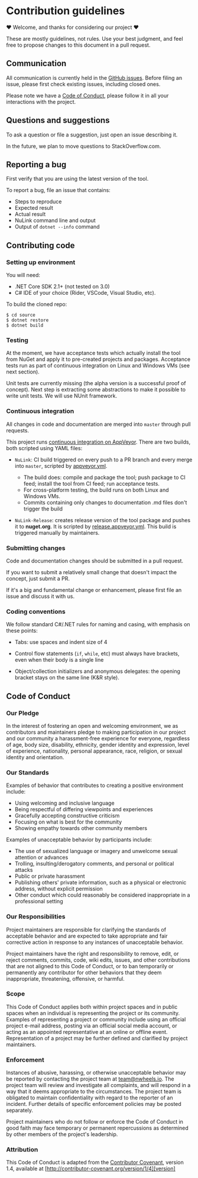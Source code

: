 # Contribution guidelines

:heart: Welcome, and thanks for considering our project :heart:

These are mostly guidelines, not rules. Use your best judgment, and feel free to propose changes to this document in a pull request.

## Communication

All communication is currently held in the [GitHub issues](https://github.com/nwheels-io/NuLink/issues). Before filing an issue, please first check existing issues, including closed ones.

Please note we have a [Code of Conduct](#Code-of-conduct), please follow it in all your interactions with the project.

## Questions and suggestions

To ask a question or file a suggestion, just open an issue describing it. 

In the future, we plan to move questions to StackOverflow.com.

## Reporting a bug

First verify that you are using the latest version of the tool.

To report a bug, file an issue that contains:
- Steps to reproduce
- Expected result
- Actual result
- NuLink command line and output
- Output of `dotnet --info` command

## Contributing code

### Setting up environment

You will need:

- .NET Core SDK 2.1+ (not tested on 3.0)
- C# IDE of your choice (Rider, VSCode, Visual Studio, etc).

To build the cloned repo:

```
$ cd source
$ dotnet restore
$ dotnet build
```

### Testing

At the moment, we have acceptance tests which actually install the tool from NuGet and apply it to pre-created projects and packages. Acceptance tests run as part of continuous integration on Linux and Windows VMs (see next section). 

Unit tests are currently missing (the alpha version is a successful proof of concept). Next step is extracting some abstractions to make it possible to write unit tests. We will use NUnit framework.

### Continuous integration

All changes in code and documentation are merged into `master` through pull requests. 

This project runs [continuous integration on AppVeyor](https://ci.appveyor.com/project/felix-b/nulink). There are two builds, both scripted using YAML files:

- `NuLink`: CI build triggered on every push to a PR branch and every merge into `master`, scripted by [appveyor.yml](appveyor.yml). 
  - The build does: compile and package the tool; push package to CI feed; install the tool from CI feed; run acceptance tests. 
  - For cross-platform testing, the build runs on both Linux and Windows VMs.
  - Commits containing only changes to documentation .md files don't trigger the build

- `NuLink-Release`: creates release version of the tool package and pushes it to **nuget.org**. It is scripted by [release.appveyor.yml](release.appveyor.yml). This build is triggered manually by maintainers.

### Submitting changes

Code and documentation changes should be submitted in a pull request.

If you want to submit a relatively small change that doesn't impact the concept, just submit a PR.

If it's a big and fundamental change or enhancement, please first file an issue and discuss it with us.

### Coding conventions

We follow standard C#/.NET rules for naming and casing, with emphasis on these points:

- Tabs: use spaces and indent size of 4

- Control flow statements (`if`, `while`, etc) must always have brackets, even when their body is a single line

- Object/collection initializers and anonymous delegates: the opening bracket stays on the same line (K&R style).

## Code of Conduct

### Our Pledge

In the interest of fostering an open and welcoming environment, we as contributors and maintainers pledge to making participation in our project and our community a harassment-free experience for everyone, regardless of age, body size, disability, ethnicity, gender identity and expression, level of experience, nationality, personal appearance, race, religion, or sexual identity and orientation.

### Our Standards

Examples of behavior that contributes to creating a positive environment include:

* Using welcoming and inclusive language
* Being respectful of differing viewpoints and experiences
* Gracefully accepting constructive criticism
* Focusing on what is best for the community
* Showing empathy towards other community members

Examples of unacceptable behavior by participants include:

* The use of sexualized language or imagery and unwelcome sexual attention or advances
* Trolling, insulting/derogatory comments, and personal or political attacks
* Public or private harassment
* Publishing others' private information, such as a physical or electronic address, without explicit permission
* Other conduct which could reasonably be considered inappropriate in a professional setting

### Our Responsibilities

Project maintainers are responsible for clarifying the standards of acceptable behavior and are expected to take appropriate and fair corrective action in response to any instances of unacceptable behavior.

Project maintainers have the right and responsibility to remove, edit, or reject comments, commits, code, wiki edits, issues, and other contributions that are not aligned to this Code of Conduct, or to ban temporarily or permanently any contributor for other behaviors that they deem inappropriate, threatening, offensive, or harmful.

### Scope

This Code of Conduct applies both within project spaces and in public spaces when an individual is representing the project or its community. Examples of representing a project or community include using an official project e-mail address, posting via an official social media account, or acting as an appointed representative at an online or offline event. Representation of a project may be further defined and clarified by project maintainers.

### Enforcement

Instances of abusive, harassing, or otherwise unacceptable behavior may be reported by contacting the project team at [team@nwheels.io](mailto:team@nwheels.io). The project team will review and investigate all complaints, and will respond in a way that it deems appropriate to the circumstances. The project team is obligated to maintain confidentiality with regard to the reporter of an incident. Further details of specific enforcement policies may be posted separately.

Project maintainers who do not follow or enforce the Code of Conduct in good faith may face temporary or permanent repercussions as determined by other members of the project's leadership.

### Attribution

This Code of Conduct is adapted from the [Contributor Covenant][homepage], version 1.4, available at [http://contributor-covenant.org/version/1/4][version]

[homepage]: http://contributor-covenant.org
[version]: http://contributor-covenant.org/version/1/4/
